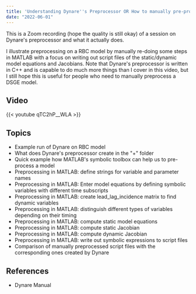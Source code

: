 ```yaml
---
title: 'Understanding Dynare''s Preprocessor OR How to manually pre-process a DSGE model (with MATLAB)'
date: "2022-06-01"
---
```

This is a Zoom recording (hope the quality is still okay) of a session on Dynare's preprocessor and what it actually does.
<!--more-->
I illustrate preprocessing on a RBC model by manually re-doing some steps in MATLAB with a focus on writing out script files of the static/dynamic model equations and Jacobians.
Note that Dynare's preprocessor is written in C++ and is capable to do much more things than I cover in this video, but I still hope this is useful for people who need to manually preprocess a DSGE model.

## Video
{{< youtube qTC2hP__WLA >}}

## Topics
- Example run of Dynare on RBC model
- What does Dynare's preprocessor create in the "+" folder
- Quick example how MATLAB's symbolic toolbox can help us to pre-process a model
- Preprocessing in MATLAB: define strings for variable and parameter names
- Preprocessing in MATLAB: Enter model equations by defining symbolic variables with different time subscripts
- Preprocessing in MATLAB: create lead_lag_incidence matrix to find dynamic variables
- Preprocessing in MATLAB: distinguish different types of variables depending on their timing
- Preprocessing in MATLAB: compute static model equations
- Preprocessing in MATLAB: compute static Jacobian
- Preprocessing in MATLAB: compute dynamic Jacobian
- Preprocessing in MATLAB: write out symbolic expressions to script files
- Comparison of manually preprocessed script files with the corresponding ones created by Dynare

## References
- Dynare Manual